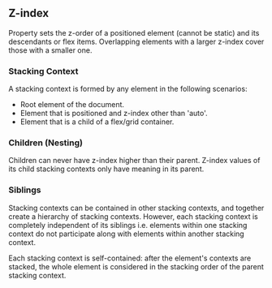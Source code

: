 ## Z-index

Property sets the z-order of a positioned element (cannot be static) and its descendants or flex items. Overlapping elements with a larger z-index cover those with a smaller one.

### Stacking Context

A stacking context is formed by any element in the following scenarios:

- Root element of the document.
- Element that is positioned and z-index other than 'auto'.
- Element that is a child of a flex/grid container.

### Children (Nesting)

Children can never have z-index higher than their parent. Z-index values of its child stacking contexts only have meaning in its parent.

### Siblings

Stacking contexts can be contained in other stacking contexts, and together create a hierarchy of stacking contexts. However, each stacking context is completely independent of its siblings i.e. elements within one stacking context do not participate along with elements within another stacking context.

Each stacking context is self-contained: after the element's contexts are stacked, the whole element is considered in the stacking order of the parent stacking context.
